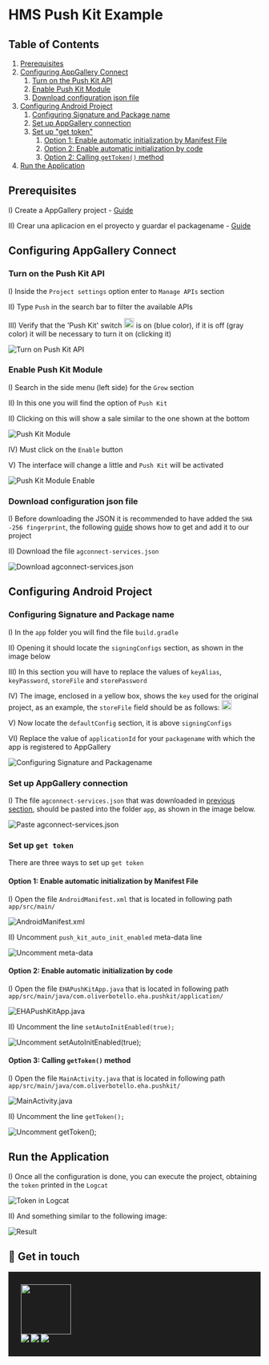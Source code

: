 
# HMS Push Kit Example

## Table of Contents
1. [Prerequisites](#prerequisites)
2. [Configuring AppGallery Connect](#configuring-appgallery-connect)
    1. [Turn on the Push Kit API](#turn-on-the-push-kit-api)
    2. [Enable Push Kit Module](#enable-push-kit-module)
    3. [Download configuration json file](#download-configuration-json-file)
3. [Configuring Android Project](#configuring-android-project)
    1. [Configuring Signature and Package name](#configuring-signature-and-package-name)
    2. [Set up AppGallery connection](#set-up-appgallery-connection)
    3. [Set up "get token"](#set-up-get-token)
       1. [Option 1: Enable automatic initialization by Manifest File](#option-1-enable-automatic-initialization-by-manifest-file)
       2. [Option 2: Enable automatic initialization by code](#option-2-enable-automatic-initialization-by-code)
       3. [Option 2: Calling `getToken()` method](#option-3-calling-gettoken-method)
4. [Run the Application](#run-the-application)

## Prerequisites
I) Create a AppGallery project - [Guide](https://developer.huawei.com/consumer/en/doc/distribution/app/agc-help-createproject-0000001100334664)

II) Crear una aplicacion en el proyecto y guardar el packagename - [Guide](https://developer.huawei.com/consumer/en/doc/distribution/app/agc-help-createapp-0000001146718717#section1112105771619)

## Configuring AppGallery Connect
### Turn on the Push Kit API
I) Inside the `Project settings` option enter to `Manage APIs` section

II) Type `Push` in the search bar to filter the available APIs

III) Verify that the 'Push Kit' switch <img src="/readme/assets/switch.png?raw=true" style="height:20px"> is on (blue color), if it is off (gray color) it will be necessary to turn it on (clicking it)

![Turn on Push Kit API](/readme/assets/turn_of_push_kit_api.png?raw=true "Turn on Push Kit API")

### Enable Push Kit Module
I) Search in the side menu (left side) for the `Grow` section

II) In this one you will find the option of `Push Kit`

II) Clicking on this will show a sale similar to the one shown at the bottom

![Push Kit Module](/readme/assets/push_kit_module.png?raw=true "Push Kit Module")

IV) Must click on the `Enable` button

V) The interface will change a little and `Push Kit` will be activated

![Push Kit Module Enable](/readme/assets/push_kit_module_enable.png?raw=true "Push Kit Module Enable")

### Download configuration json file
I) Before downloading the JSON it is recommended to have added the `SHA -256 fingerprint`, the following [guide](https://developer.huawei.com/consumer/en/doc/development/HMSCore-Guides/android-sdk-config-agc-0000001061560289#section147011294331) shows how to get and add it to our project

II) Download the file `agconnect-services.json`

![Download agconnect-services.json](/readme/assets/download_json.png?raw=true "Download agconnect-services.json")

## Configuring Android Project
### Configuring Signature and Package name
I) In the `app` folder you will find the file `build.gradle`

II) Opening it should locate the `signingConfigs` section, as shown in the image below

III) In this section you will have to replace the values of `keyAlias`, `keyPassword`, `storeFile` and `storePassword`

IV) The image, enclosed in a yellow box, shows the `key` used for the original project, as an example, the `storeFile` field should be as follows: <img src="/readme/assets/storeFile.png?raw=true" style="height:20px">

V) Now locate the `defaultConfig` section, it is above `signingConfigs`

VI) Replace the value of `applicationId` for your `packagename` with which the app is registered to AppGallery

![Configuring Signature and Packagename](/readme/assets/chage_signature_and_packagename.png?raw=true "Configuring Signature and Packagename")

### Set up AppGallery connection
I) The file `agconnect-services.json` that was downloaded in [previous section](#download-configuration-json-file), should be pasted into the folder `app`, as shown in the image below.

![Paste agconnect-services.json](/readme/assets/paste_json.png?raw=true "Paste agconnect-services.json")

### Set up `get token`
There are three ways to set up `get token`

#### Option 1: Enable automatic initialization by Manifest File
I) Open the file `AndroidManifest.xml` that is located in following path `app/src/main/`

![AndroidManifest.xml](/readme/assets/comment_meta_data.png?raw=true "AndroidManifest.xml")

II) Uncomment `push_kit_auto_init_enabled` meta-data line

![Uncomment meta-data](/readme/assets/uncomment_meta_data.png?raw=true "Uncomment meta-data")

#### Option 2: Enable automatic initialization by code
I) Open the file `EHAPushKitApp.java` that is located in following path `app/src/main/java/com.oliverbotello.eha.pushkit/application/`

![EHAPushKitApp.java](/readme/assets/comment_code_line_app.png?raw=true "EHAPushKitApp.java")

II) Uncomment the line `setAutoInitEnabled(true);`

![Uncomment setAutoInitEnabled(true);](/readme/assets/uncomment_code_line_app.png?raw=true "Uncomment setAutoInitEnabled(true);")

#### Option 3: Calling `getToken()` method
I) Open the file `MainActivity.java` that is located in following path `app/src/main/java/com.oliverbotello.eha.pushkit/`

![MainActivity.java](/readme/assets/comment_code_line_activity.png?raw=true "MainActivity.java")

II) Uncomment the line `getToken();`

![Uncomment getToken();](/readme/assets/uncomment_code_line_activity.png?raw=true "Uncomment getToken();")

## Run the Application
I) Once all the configuration is done, you can execute the project, obtaining the `token` printed in the `Logcat`

![Token in Logcat](/readme/assets/get_token.png?raw=true "Token in Logcat")

II) And something similar to the following image:

![Result](/readme/assets/push_result.png?raw=true "Result")

## 👾 Get in touch
<div style="background-color: #1E1E1E;padding:25px;">
    <div>
        <img src="/readme/assets/oliver404.png?raw=true" width="100px"/>
    </div>
    <div>
        <a href="www.oliverbotello.com">
            <image src='https://img.shields.io/badge/Instagram-E4405F?style=for-the-badge&logo=instagram&logoColor=white'/>
        </a>
        <a href="www.oliverbotello.com">
            <image src='https://img.shields.io/badge/Twitter-1DA1F2?style=for-the-badge&logo=twitter&logoColor=white'/>
        </a>
        <a href="www.oliverbotello.com">
            <image src='https://img.shields.io/badge/-Hackerrank-2EC866?style=for-the-badge&logo=HackerRank&logoColor=white'/>
        </a>
    </div>
</div>